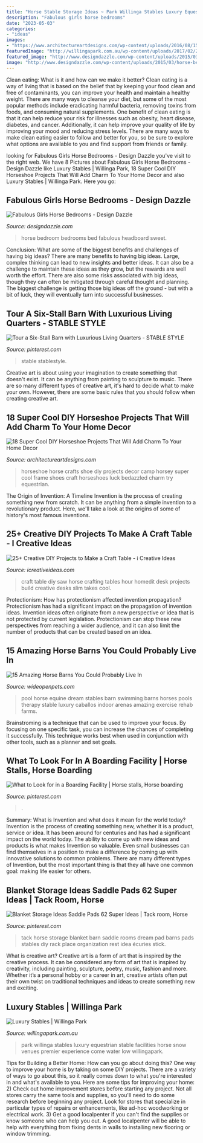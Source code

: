 ```yaml
---
title: "Horse Stable Storage Ideas ~ Park Willinga Stables Luxury Equestrian Stable Facilities Horse Snow Venues Premier Experience Come Water Low Willingapark"
description: "Fabulous girls horse bedrooms"
date: "2023-05-03"
categories:
- "ideas"
images:
- "https://www.architectureartdesigns.com/wp-content/uploads/2016/08/15-12.jpg"
featuredImage: "http://willingapark.com.au/wp-content/uploads/2017/02/20161014_0236a_LOW-1740x1160.jpg"
featured_image: "http://www.designdazzle.com/wp-content/uploads/2015/03/horse-bedroom-600x799.jpg"
image: "http://www.designdazzle.com/wp-content/uploads/2015/03/horse-bedroom-600x799.jpg"
---
```



Clean eating: What is it and how can we make it better?
Clean eating is a way of living that is based on the belief that by keeping your food clean and free of contaminants, you can improve your health and maintain a healthy weight. There are many ways to cleanse your diet, but some of the most popular methods include eradicating harmful bacteria, removing toxins from foods, and consuming natural supplements.
One benefit of clean eating is that it can help reduce your risk for illnesses such as obesity, heart disease, diabetes, and cancer. Additionally, it can help improve your quality of life by improving your mood and reducing stress levels. There are many ways to make clean eating easier to follow and better for you, so be sure to explore what options are available to you and find support from friends or family.

	

		
looking for Fabulous Girls Horse Bedrooms - Design Dazzle you've visit to the right web. We have 8 Pictures about Fabulous Girls Horse Bedrooms - Design Dazzle like Luxury Stables | Willinga Park, 18 Super Cool DIY Horseshoe Projects That Will Add Charm To Your Home Decor and also Luxury Stables | Willinga Park. Here you go:
		
    
## Fabulous Girls Horse Bedrooms - Design Dazzle

<img loading=lazy src="http://www.designdazzle.com/wp-content/uploads/2015/03/horse-bedroom-600x799.jpg" onerror="this.onerror=null;this.src='https://tse4.mm.bing.net/th?id=OIP.gbzomhYk0Yw-7cB-TwVARgHaJ3&amp;pid=15.1';" alt="Fabulous Girls Horse Bedrooms - Design Dazzle">

_Source: designdazzle.com_

>horse bedroom bedrooms bed fabulous headboard sweet. 

	

Conclusion: What are some of the biggest benefits and challenges of having big ideas?
There are many benefits to having big ideas. Large, complex thinking can lead to new insights and better ideas. It can also be a challenge to maintain these ideas as they grow, but the rewards are well worth the effort. There are also some risks associated with big ideas, though they can often be mitigated through careful thought and planning. The biggest challenge is getting those big ideas off the ground - but with a bit of luck, they will eventually turn into successful businesses.

    
## Tour A Six-Stall Barn With Luxurious Living Quarters - STABLE STYLE

<img loading=lazy src="https://i.pinimg.com/736x/7c/7b/55/7c7b5542fc8dac6553c02369cd4fbc59.jpg" onerror="this.onerror=null;this.src='https://tse2.mm.bing.net/th?id=OIP.kj6uGma0-b2RFDX2aYaptAHaE8&amp;pid=15.1';" alt="Tour a Six-Stall Barn with Luxurious Living Quarters - STABLE STYLE">

_Source: pinterest.com_

>stable stablestyle. 

	

Creative art is about using your imagination to create something that doesn't exist. It can be anything from painting to sculpture to music. There are so many different types of creative art, it's hard to decide what to make your own. However, there are some basic rules that you should follow when creating creative art.

    
## 18 Super Cool DIY Horseshoe Projects That Will Add Charm To Your Home Decor

<img loading=lazy src="https://www.architectureartdesigns.com/wp-content/uploads/2016/08/15-12.jpg" onerror="this.onerror=null;this.src='https://tse1.mm.bing.net/th?id=OIP.MFgBPjfpCZ7uiYVCDf6abwHaNJ&amp;pid=15.1';" alt="18 Super Cool DIY Horseshoe Projects That Will Add Charm To Your Home Decor">

_Source: architectureartdesigns.com_

>horseshoe horse crafts shoe diy projects decor camp horsey super cool frame shoes craft horseshoes luck bedazzled charm try equestrian. 

	

The Origin of Invention: A Timeline
Invention is the process of creating something new from scratch. It can be anything from a simple invention to a revolutionary product. Here, we'll take a look at the origins of some of history's most famous inventions.

    
## 25+ Creative DIY Projects To Make A Craft Table - I Creative Ideas

<img loading=lazy src="https://www.icreativeideas.com/wp-content/uploads/2016/09/crafttable5.jpg" onerror="this.onerror=null;this.src='https://tse1.mm.bing.net/th?id=OIP.ZInNCC_A6aRLpcH5wX9nDwHaKa&amp;pid=15.1';" alt="25+ Creative DIY Projects to Make a Craft Table - i Creative Ideas">

_Source: icreativeideas.com_

>craft table diy saw horse crafting tables hour homedit desk projects build creative desks slim takes cool. 

	

Protectionism: How has protectionism affected invention propagation?
Protectionism has had a significant impact on the propagation of invention ideas. Invention ideas often originate from a new perspective or idea that is not protected by current legislation. Protectionism can stop these new perspectives from reaching a wider audience, and it can also limit the number of products that can be created based on an idea.

    
## 15 Amazing Horse Barns You Could Probably Live In

<img loading=lazy src="http://cdn0.wideopenpets.com/wp-content/uploads/2016/05/pool.jpg" onerror="this.onerror=null;this.src='https://tse4.mm.bing.net/th?id=OIP.15hGX77AQsOuUnwqBAZkeAHaFj&amp;pid=15.1';" alt="15 Amazing Horse Barns You Could Probably Live In">

_Source: wideopenpets.com_

>pool horse equine dream stables barn swimming barns horses pools therapy stable luxury caballos indoor arenas amazing exercise rehab farms. 

	

Brainstroming is a technique that can be used to improve your focus. By focusing on one specific task, you can increase the chances of completing it successfully. This technique works best when used in conjunction with other tools, such as a planner and set goals.

    
## What To Look For In A Boarding Facility | Horse Stalls, Horse Boarding

<img loading=lazy src="https://i.pinimg.com/736x/e2/87/87/e287873c07634e99d630332c232b5c14.jpg" onerror="this.onerror=null;this.src='https://tse1.mm.bing.net/th?id=OIP.o9Ac-Q7B4iQ4Ma_IJ5NNJwHaD3&amp;pid=15.1';" alt="What to Look for in a Boarding Facility | Horse stalls, Horse boarding">

_Source: pinterest.com_

>. 

	

Summary: What is Invention and what does it mean for the world today?
Invention is the process of creating something new, whether it is a product, service or idea. It has been around for centuries and has had a significant impact on the world today. The ability to come up with new ideas and products is what makes Invention so valuable. Even small businesses can find themselves in a position to make a difference by coming up with innovative solutions to common problems. There are many different types of Invention, but the most important thing is that they all have one common goal: making life easier for others.

    
## Blanket Storage Ideas Saddle Pads 62 Super Ideas | Tack Room, Horse

<img loading=lazy src="https://i.pinimg.com/originals/eb/97/25/eb9725ae10a8892a35b8152d3fbb22c2.jpg" onerror="this.onerror=null;this.src='https://tse1.mm.bing.net/th?id=OIP.rc0brsmMENKbXHOHFGDqNwAAAA&amp;pid=15.1';" alt="Blanket Storage Ideas Saddle Pads 62 Super Ideas | Tack room, Horse">

_Source: pinterest.com_

>tack horse storage blanket barn saddle rooms dream pad barns pads stables diy rack place organization rest idea écuries stick. 

	

What is creative art?
Creative art is a form of art that is inspired by the creative process. It can be considered any form of art that is inspired by creativity, including painting, sculpture, poetry, music, fashion and more. Whether it’s a personal hobby or a career in art, creative artists often put their own twist on traditional techniques and ideas to create something new and exciting.

    
## Luxury Stables | Willinga Park

<img loading=lazy src="http://willingapark.com.au/wp-content/uploads/2017/02/20161014_0236a_LOW-1740x1160.jpg" onerror="this.onerror=null;this.src='https://tse4.mm.bing.net/th?id=OIP.ABgpT1y1D7xBWAt1cZdsvAHaE8&amp;pid=15.1';" alt="Luxury Stables | Willinga Park">

_Source: willingapark.com.au_

>park willinga stables luxury equestrian stable facilities horse snow venues premier experience come water low willingapark. 

	

Tips for Building a Better Home: How can you go about doing this?
One way to improve your home is by taking on some DIY projects. There are a variety of ways to go about this, so it really comes down to what you're interested in and what's available to you. Here are some tips for improving your home: 
2) Check out home improvement stores before starting any project. Not all stores carry the same tools and supplies, so you'll need to do some research before beginning any project. Look for stores that specialize in particular types of repairs or enhancements, like ad-hoc woodworking or electrical work. 
3) Get a good localpenter if you can't find the supplies or know someone who can help you out. A good localpenter will be able to help with everything from fixing dents in walls to installing new flooring or window trimming.


